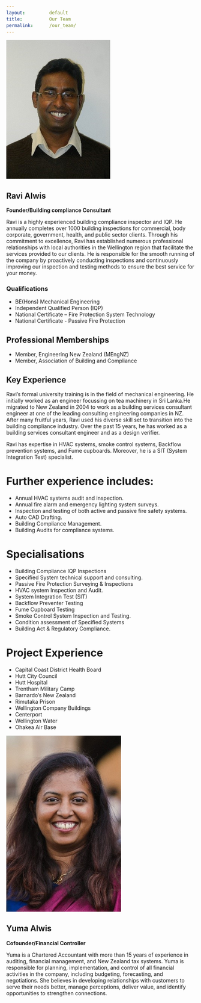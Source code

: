 ```yaml
---
layout:         default
title:          Our Team
permalink:      /our_team/
---
```


![Ravi Alwis](/images/ravi.jpg)

## Ravi Alwis
**Founder/Building compliance Consultant**

Ravi is a highly experienced building compliance inspector and IQP. He annually completes over 1000 building inspections for commercial, body corporate, government, health, and public sector clients. Through his commitment to excellence, Ravi has established numerous professional relationships with local authorities in the Wellington region that facilitate the services provided to our clients.
He is responsible for the smooth running of the company by proactively conducting inspections and continuously improving our inspection and testing methods to ensure the best service for your money.

### Qualifications
- BE(Hons) Mechanical Engineering 
- Independent Qualified Person (IQP)
- National Certificate – Fire Protection System Technology
- National Certificate - Passive Fire Protection 

## Professional Memberships
- Member, Engineering New Zealand (MEngNZ)
- Member, Association of Building and Compliance		

## Key Experience
Ravi’s formal university training is in the field of mechanical engineering. He initially worked as an engineer focussing on tea machinery in Sri Lanka.He migrated to New Zealand in 2004 to work as a building services consultant engineer at one of the leading consulting engineering companies in NZ. After many fruitful years, Ravi used his diverse skill set to transition into the building compliance industry. Over the past 15 years, he has worked as a building services consultant engineer and as a design verifier. 

Ravi has expertise in HVAC systems, smoke control systems, Backflow prevention systems, and Fume cupboards. 
Moreover, he is a SIT (System Integration Test) specialist.

# Further experience includes:
-	Annual HVAC systems audit and inspection.
- Annual fire alarm and emergency lighting system surveys.
- Inspection and testing of both active and passive fire safety systems.
- Auto CAD Drafting.
-	Building Compliance Management.
-	Building Audits for compliance systems.

# Specialisations
-	Building Compliance IQP Inspections
-	Specified System technical support and consulting.
-	Passive Fire Protection Surveying & Inspections
-	HVAC system Inspection and Audit.
-	System Integration Test (SIT) 
-	Backflow Preventer Testing
-	Fume Cupboard Testing
-	Smoke Control System Inspection and Testing.
-	Condition assessment of Specified Systems 
-	Building Act & Regulatory Compliance.		

# Project Experience
-	Capital Coast District Health Board 
-	Hutt City Council 
-	Hutt Hospital
-	Trentham Military Camp
-	Barnardo’s New Zealand
-	Rimutaka Prison
-	Wellington Company Buildings 
-	Centerport
-	Wellington Water 
-	Ohakea Air Base



![Yuma Alwis](/images/yuma.jpg)

## Yuma Alwis
**Cofounder/Financial Controller**

Yuma is a Chartered Accountant with more than 15 years of experience in auditing, financial management, and New Zealand tax systems. Yuma is responsible for planning, implementation, and control of all financial activities in the company, including budgeting, forecasting, and negotiations. She believes in developing relationships with customers to serve their needs better, manage perceptions, deliver value, and identify opportunities to strengthen connections.
